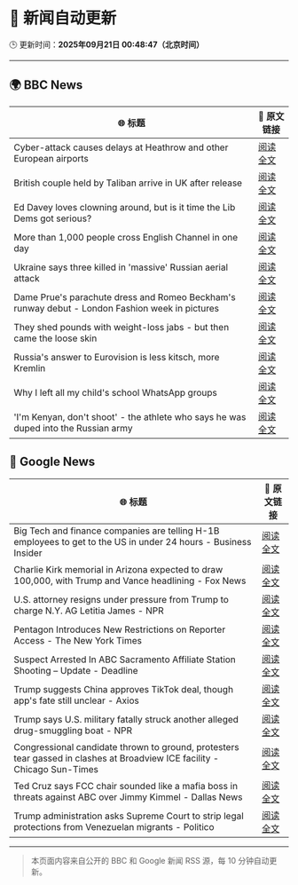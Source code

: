 # 🧠 新闻自动更新

🕒 更新时间：**2025年09月21日 00:48:47（北京时间）**

---

## 🌍 BBC News

| 🌐 标题 | 🔗 原文链接 |
|--------|-------------|
| Cyber-attack causes delays at Heathrow and other European airports | [阅读全文](https://www.bbc.com/news/articles/c3drpgv33pxo?at_medium=RSS&at_campaign=rss) |
| British couple held by Taliban arrive in UK after release | [阅读全文](https://www.bbc.com/news/articles/cly6ve2dg66o?at_medium=RSS&at_campaign=rss) |
| Ed Davey loves clowning around, but is it time the Lib Dems got serious? | [阅读全文](https://www.bbc.com/news/articles/c3e7ny8n44jo?at_medium=RSS&at_campaign=rss) |
| More than 1,000 people cross English Channel in one day | [阅读全文](https://www.bbc.com/news/articles/cdx20xenzgqo?at_medium=RSS&at_campaign=rss) |
| Ukraine says three killed in 'massive' Russian aerial attack | [阅读全文](https://www.bbc.com/news/articles/ce3253gxqvwo?at_medium=RSS&at_campaign=rss) |
| Dame Prue's parachute dress and Romeo Beckham's runway debut - London Fashion week in pictures | [阅读全文](https://www.bbc.com/news/articles/cd63n1wv8nlo?at_medium=RSS&at_campaign=rss) |
| They shed pounds with weight-loss jabs - but then came the loose skin | [阅读全文](https://www.bbc.com/news/articles/cx2500v087xo?at_medium=RSS&at_campaign=rss) |
| Russia's answer to Eurovision is less kitsch, more Kremlin | [阅读全文](https://www.bbc.com/news/articles/cre5vv0x31po?at_medium=RSS&at_campaign=rss) |
| Why I left all my child's school WhatsApp groups | [阅读全文](https://www.bbc.com/news/articles/ce9rxed9m5mo?at_medium=RSS&at_campaign=rss) |
| 'I'm Kenyan, don't shoot' - the athlete who says he was duped into the Russian army | [阅读全文](https://www.bbc.com/news/articles/c79vqpnqgy7o?at_medium=RSS&at_campaign=rss) |

## 📰 Google News

| 🌐 标题 | 🔗 原文链接 |
|--------|-------------|
| Big Tech and finance companies are telling H-1B employees to get to the US in under 24 hours - Business Insider | [阅读全文](https://news.google.com/rss/articles/CBMilAFBVV95cUxPaG90d0JqSFhCdFZzbXprM0w2R09VQ0NPMWRnM2J3QnZ3ME96OUNrYVBPdlNGall0MlNxRnpoTXE2OU5RcGZpdkdvdkdHOTRnRWcwdVZCUjV4ODJqYlZWdi1mVXBHcDU4T2dOV1BGaVRqQU5zYWZKUTlOTURRNFgwQ3poTEM3UWZmVmM5RjdZZFI3aXBk?oc=5) |
| Charlie Kirk memorial in Arizona expected to draw 100,000, with Trump and Vance headlining - Fox News | [阅读全文](https://news.google.com/rss/articles/CBMihgFBVV95cUxOVV9XRF9qd0RoR0dyaHdxdVdOSFhTM1VVOUU5bXJYOTJlTVdzTHE0VGdadTdULVpMRVJhdzA1bGJEQWtQOGJwc2V1VjRuMV9NS0xyX1hWV28yeVlDU3JpSUdBd25wb1VoU1JEQzJlMEE4MGQ1cnR6aS1US0hNRFZkTVVHd3dlZ9IBiwFBVV95cUxQdUhINjVPVzN4dG1YUUpRcExmbVVIMDFPNnVrOVl3MmR3THN5bUhlRWdJdG1fSlhHbVhHczR5N09HUTJLUWZfbXhvTjR0OGhJbmFiQzI3c2dsaWxSVjFxZnc5ZlY1X0RNNGJPc0taYjRIVHhyWTdDaFdwUGxtSld1TG5MMGJKZ09famw4?oc=5) |
| U.S. attorney resigns under pressure from Trump to charge N.Y. AG Letitia James - NPR | [阅读全文](https://news.google.com/rss/articles/CBMimAFBVV95cUxORGhtTmZzemcwdmRqbTEzYUhyeFVMaUdEanA0aWpEWjF4Z2gyLTUxU0JJRTdOS2xRQm9MWDBFdVBtTTBfb0NuanpLOHpQMlJyOUdVN2NIVUtEOEd6WXlvSEh0RTRab3RYSUlkT2VFamRoMy00UEgxU1pjUVhNX3lmaERfeVNJemp3eHNBQ0FzRWRqQ2x6ZzBWYw?oc=5) |
| Pentagon Introduces New Restrictions on Reporter Access - The New York Times | [阅读全文](https://news.google.com/rss/articles/CBMiogFBVV95cUxPdl9DczJGRlZ0cHJCVWJ3VUtFNmxlaGU0ajNQd1VxYWFVaVYyeGMxOWZodGYtZVUyNzlKemw2N1JEVURNcG03SXBNQ3dueXU3b0NHd0g5QjJ5T1VKVzE5MmRsUEoxYWhwU0cyMkpFWWJzWm1wcGFJdk9sT3lLU1ZGOTFiM1BXMF83T3hFVjRYZHFUUno5bFhkbW1Qa2pzNGw1RXc?oc=5) |
| Suspect Arrested In ABC Sacramento Affiliate Station Shooting – Update - Deadline | [阅读全文](https://news.google.com/rss/articles/CBMilAFBVV95cUxQaFN5OXV6UlJWRGhTV09WMWpITHhkRE5HZ2VWT0IydXJ4cWYtbE9fejljV0Z1NjJQYXNKVl8wMi0wem8yODVxdFU1RHF1ODBBdVFYLUVBY1BpRF9QcmhpakhLaWlqQ2VBeTBCYTN0amdYLWktemU4TmpOdzAzR0F6cmFCSGt5TnUzdExjbExTZEhlVzQz?oc=5) |
| Trump suggests China approves TikTok deal, though app's fate still unclear - Axios | [阅读全文](https://news.google.com/rss/articles/CBMickFVX3lxTE1HdjQzd051T25VLUxlbVN6a2VSTnhYb1QzeWlkMmNoOHQ4V3EzNkFlZ0xuNUd3NUNLWk1KeURzV3dhemFtOGFZNnZVNTFUQk8zejVZMm5LVndRU05DTDhRc3RoYmVDd3ZmVzhPSUxtUFR1QQ?oc=5) |
| Trump says U.S. military fatally struck another alleged drug-smuggling boat - NPR | [阅读全文](https://news.google.com/rss/articles/CBMijwFBVV95cUxOOHRBc1AzSG9NcE5hV2lCMXBFdU5UNHVmOUpRS0doajdYRnpGRGtKcWRKWERKSlV0dVlFaThxNmFBRklYdDBfZ1djeEExYm90TFlOQ2V1cV8xSjJKSGdUaGtrR1JwUXoyY19YTFhzc1NIY2E5WndJMVA5ZjJLNi1MRWpUajJhTmxSUDFTazE5MA?oc=5) |
| Congressional candidate thrown to ground, protesters tear gassed in clashes at Broadview ICE facility - Chicago Sun-Times | [阅读全文](https://news.google.com/rss/articles/CBMigwFBVV95cUxQcExNN25CYUFsQ2VCMjVCcEttS0tZM0FDeDc0elY1OGdtWXdRd0VXS1YtTHVuY0dQNmRXVmNlbzJqLWZWQV9vakFfRTZDcXQyU3E4SW94bzZlcEY4N01manhYY0NiS3Q5SENvQlJYcnRxQ25zckhVNjNvT042QTFweTl5VQ?oc=5) |
| Ted Cruz says FCC chair sounded like a mafia boss in threats against ABC over Jimmy Kimmel - Dallas News | [阅读全文](https://news.google.com/rss/articles/CBMi2wFBVV95cUxQMFZ0TUNlYnctMURGNFBmdHRreDNKZXA5ZTIyemlBcHFGVWYxcWFYamZzU004Q0JTbEJwV3FlSVNfQ2hnZGlIN2xoTnZvOG1hZFdPNFZfMW42cUxWYzN3VkZyMnB2UFB3aTlHSDFpTmtBS1NEVk9HSzgxbmd0SjlFY2V2RzNwblY3S2Z5V191VmtpUHI5aTBJZ3lqVXdVNjM3dUpuUEQwRkRNSW96cW5jR1hzeEZpdjVCWmFtM2htSkpEM2FVdkR4cDBzUEhuWWdKTElnRGdreEtyNkk?oc=5) |
| Trump administration asks Supreme Court to strip legal protections from Venezuelan migrants - Politico | [阅读全文](https://news.google.com/rss/articles/CBMi2AFBVV95cUxOS0RCTmNUVmIzRk5wMno1ZWpXMWNxMEIxX0JObXNiRkFfS1JoUm93RWp1dEZ5UGppLUtaYWxpaUNCeXVIWnZ3cGczR05rcGg4Z0dNd0kwUGZ0RkxEWVhxaThRR3FmZUF4YzRFOHhxUlVoUERvVnBBcDlTVVoxVGw5aXFaTHVLUHg3THhfSG1JYmNRZ1VGbWtRNkk3OUZlZWhSVUM1bEZmc0YwYmhvUzB0cmZxdEE1eXV5SjM1T3g0U3ZtejBKa01lQ0M4dzBwVnZka0lELS1tRWg?oc=5) |

---
> 本页面内容来自公开的 BBC 和 Google 新闻 RSS 源，每 10 分钟自动更新。